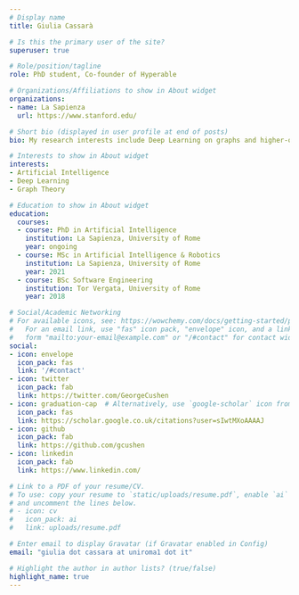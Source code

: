 ```yaml
---
# Display name
title: Giulia Cassarà

# Is this the primary user of the site?
superuser: true

# Role/position/tagline
role: PhD student, Co-founder of Hyperable

# Organizations/Affiliations to show in About widget
organizations:
- name: La Sapienza
  url: https://www.stanford.edu/

# Short bio (displayed in user profile at end of posts)
bio: My research interests include Deep Learning on graphs and higher-order networks.

# Interests to show in About widget
interests:
- Artificial Intelligence
- Deep Learning
- Graph Theory

# Education to show in About widget
education:
  courses:
  - course: PhD in Artificial Intelligence
    institution: La Sapienza, University of Rome
    year: ongoing
  - course: MSc in Artificial Intelligence & Robotics
    institution: La Sapienza, University of Rome
    year: 2021
  - course: BSc Software Engineering
    institution: Tor Vergata, University of Rome 
    year: 2018

# Social/Academic Networking
# For available icons, see: https://wowchemy.com/docs/getting-started/page-builder/#icons
#   For an email link, use "fas" icon pack, "envelope" icon, and a link in the
#   form "mailto:your-email@example.com" or "/#contact" for contact widget.
social:
- icon: envelope
  icon_pack: fas
  link: '/#contact'
- icon: twitter
  icon_pack: fab
  link: https://twitter.com/GeorgeCushen
- icon: graduation-cap  # Alternatively, use `google-scholar` icon from `ai` icon pack
  icon_pack: fas
  link: https://scholar.google.co.uk/citations?user=sIwtMXoAAAAJ
- icon: github
  icon_pack: fab
  link: https://github.com/gcushen
- icon: linkedin
  icon_pack: fab
  link: https://www.linkedin.com/

# Link to a PDF of your resume/CV.
# To use: copy your resume to `static/uploads/resume.pdf`, enable `ai` icons in `params.toml`, 
# and uncomment the lines below.
# - icon: cv
#   icon_pack: ai
#   link: uploads/resume.pdf

# Enter email to display Gravatar (if Gravatar enabled in Config)
email: "giulia dot cassara at uniroma1 dot it"

# Highlight the author in author lists? (true/false)
highlight_name: true
---
```


